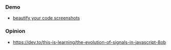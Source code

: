 ### Demo

- [beautify your code screenshots](https://github.com/riccardoperra/codeimage)

### Opinion 

- https://dev.to/this-is-learning/the-evolution-of-signals-in-javascript-8ob

